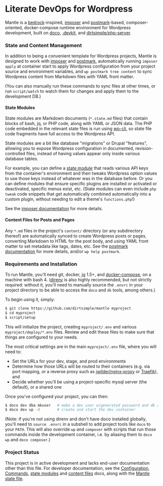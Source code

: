 # Literate DevOps for Wordpress

Mantle is a [bedrock](https://github.com/roots/bedrock)-inspired, [imposer](https://github.com/dirtsimple/imposer) and [postmark](https://github.com/dirtsimple/postmark)-based, composer-oriented, docker-compose runtime environment for Wordpress development, built on [doco](https://github.com/bashup/doco), [.devkit](https://github.com/bashup/.devkit), and [dirtsimple/php-server](https://github.com/dirtsimple/php-server).

### State and Content Management

In addition to being a convenient template for Wordpress projects, Mantle is designed to work with [imposer](https://github.com/dirtsimple/imposer)  and [postmark](https://github.com/dirtsimple/postmark), automatically running `imposer apply` at container start to apply Wordpress configuration from your project source and environment variables, and `wp postmark tree content` to sync Wordpress content from Markdown files with YAML front matter.

(You can also manually run these commands to sync files at other times, or run `script/watch` to watch them for changes and apply them to the development DB.)

#### State Modules

State modules are Markdown documents (`*.state.md` files) that contain blocks of bash, jq, or PHP code, along with YAML or JSON data.  The PHP code embedded in the relevant state files is run using [wp-cli](https://wp-cli.org/), so state file code fragments have full access to the Wordpress API.

State modules are a bit like database "migrations" or Drupal "features", allowing you to expose Wordpress configuration in documented, revision-controlled files, instead of having values appear only inside various database tables.

For example, you can define a [state module](https://github.com/dirtsimple/imposer#how-state-modules-work) that reads various API keys from the container's environment and then tweaks Wordpress option values to use those keys instead of whatever was in the database before.  Or you can define modules that ensure specific plugins are installed or activated or deactivated, specific menus exist, etc.  (State modules can even include `php tweak` code snippets that get automatically combined automatically into a custom plugin, without needing to edit a theme's `functions.php`!)

See the [imposer documentation](https://github.com/dirtsimple/imposer) for more details.

#### Content Files for Posts and Pages

Any `*.md` files in the project's `content/` directory (or any subdirectory thereof) are automatically synced to create Wordpress posts or pages, converting Markdown to HTML for the post body, and using YAML front matter to set metadata like tags, dates, etc.  See the [postmark documentation](https://github.com/dirtsimple/postmark) for more details, and/or `wp help postmark`.

### Requirements and Installation

To run Mantle, you'll need git, docker, [jq](https://stedolan.github.io/jq/) 1.5+, and [docker-compose](https://docs.docker.com/compose/), on a machine with bash 4.  ([direnv](https://direnv.net/) is also highly recommended, but not strictly required: without it, you'll need to manually source the `.envrc` in your project directory to be able to access the `doco` and `dk` tools, among others.)

To begin using it, simply:

```bash
$ git clone https://github.com/dirtsimple/mantle myproject
$ cd myproject
$ script/setup
```

This will initialize the project, creating `myproject/.env` and various `myproject/deploy/*.env` files.  Review and edit these files to make sure that things are configured to your needs.

The most critical settings are in the main `myproject/.env` file, where you will need to:

* Set the URLs for your dev, stage, and prod environments
* Determine how those URLs will be routed to their containers (e.g. via port mapping, or a reverse proxy such as [jwilder/nginx-proxy](https://github.com/jwilder/nginx-proxy) or [Traefik](https://docs.traefik.io/)), and
* Decide whether you'll be using a project-specific mysql server (the default), or a shared one

Once you've configured your project, you can then:

```bash
$ doco dev dba mkuser   # make a dev user w/generated password and db access
$ doco dev up -d        # create and start the dev container
```

(Note: if you're not using direnv and don't have doco installed globally, you'll need to `source .envrc` in a subshell to add project tools like `doco` to your `PATH`.  This will also override `wp` and `composer` with scripts that run those commands inside the development container, i.e. by aliasing them to `doco wp` and `doco composer`.)

### Project Status

This project is in active development and lacks end-user documentation other than this file.  For developer documentation, see the [Configuration](Mantle.doco.md), [Commands](Commands.md), [state modules](https://github.com/dirtsimple/imposer#how-state-modules-work) and [content files](https://github.com/dirtsimple/postmark#readme) docs, along with the [Mantle state file](https://github.com/dirtsimple/mantle-site/blob/master/imposer/Mantle.state.md).
